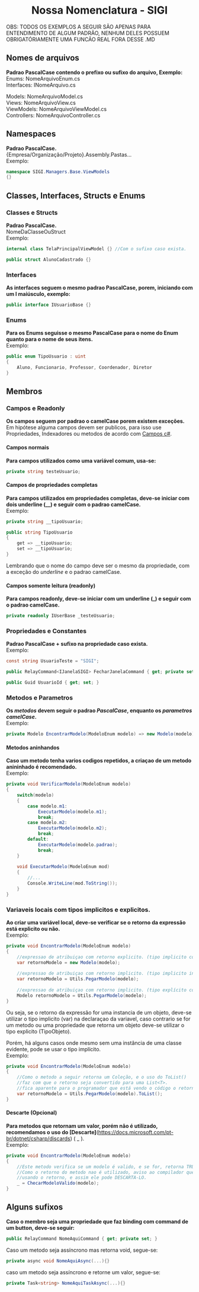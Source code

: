<div align="center">
    <h1>Nossa Nomenclatura - SIGI</h1>
</div>

OBS: TODOS OS EXEMPLOS A SEGUIR SÃO APENAS PARA ENTENDIMENTO DE ALGUM PADRÃO, NENHUM DELES POSSUEM OBRIGATÓRIAMENTE UMA FUNCÃO REAL FORA DESSE .MD

## Nomes de arquivos
**Padrao PascalCase contendo o prefixo ou sufixo do arquivo, Exemplo:**<br/>
Enums: NomeArquivoEnum.cs<br/>
Interfaces: INomeArquivo.cs<br/>

Models: NomeArquivoModel.cs<br/>
Views: NomeArquivoView.cs<br/>
ViewModels: NomeArquivoViewModel.cs<br/>
Controllers: NomeArquivoController.cs<br/>

## Namespaces
**Padrao PascalCase.**<br/>
{Empresa/Organização/Projeto}.Assembly.Pastas...<br/>
Exemplo:<br/>
```csharp
namespace SIGI.Managers.Base.ViewModels
{}
```

## Classes, Interfaces, Structs e Enums
### Classes e Structs
**Padrao PascalCase.**<br/>
NomeDaClasseOuStruct<br/>
Exemplo:<br/>
```csharp
internal class TelaPrincipalViewModel {} //Com o sufixo caso exista.

public struct AlunoCadastrado {}
```

### Interfaces
**As interfaces seguem o mesmo padrao PascalCase, porem, iniciando com um I maiúsculo, exemplo:**
```csharp
public interface IUsuarioBase {}
```

### Enums
**Para os Enums seguisse o mesmo PascalCase para o nome do Enum quanto para o nome de seus itens.**<br/>
Exemplo:<br/>
```csharp
public enum TipoUsuario : uint
{
    Aluno, Funcionario, Professor, Coordenador, Diretor
}
```

## Membros
### Campos e Readonly
**Os campos seguem por padrao o camelCase porem existem exceções.**<br/>
Em hipótese alguma campos devem ser publicos, para isso use Propriedades, Indexadores ou metodos de acordo com [Campos c#](https://docs.microsoft.com/pt-br/dotnet/csharp/programming-guide/classes-and-structs/fields).<br/>

#### Campos normais
**Para campos utilizados como uma variável comum, usa-se:**<br/>
```csharp
private string testeUsuario;
```

#### Campos de propriedades completas
**Para campos utilizados em propriedades completas, deve-se iniciar com dois underline (\_\_) e seguir com o padrao camelCase.**<br/>
Exemplo:<br/>
```csharp
private string __tipoUsuario;

public string TipoUsuario
{
    get => __tipoUsuario;
    set => __tipoUsuario;
}
```
Lembrando que o nome do campo deve ser o mesmo da propriedade, com a exceção do *underline* e o padrao camelCase.<br/>

#### Campos somente leitura (readonly)
**Para campos readonly, deve-se iniciar com um underline (\_) e seguir com o padrao camelCase.**<br/>
```csharp
private readonly IUserBase _testeUsuario;
```

### Propriedades e Constantes
**Padrao PascalCase + sufixo na propriedade caso exista.**<br/>
Exemplo:<br/>
```csharp
const string UsuarioTeste = "SIGI";

public RelayCommand<IJanelaSIGI> FecharJanelaCommand { get; private set; }

public Guid UsuarioId { get; set; }
```

### Metodos e Parametros
**Os *metodos* devem seguir o padrao _PascalCase_, enquanto os *parametros* _camelCase_.**<br/>
Exemplo:<br/>
```csharp
private Modelo EncontrarModelo(ModeloEnum modelo) => new Modelo(modelo);
```

#### Metodos aninhandos
**Caso um metodo tenha varios codigos repetidos, a criaçao de um metodo anininhado é recomendado.**<br/>
Exemplo:<br/>
```csharp
private void VerificarModelo(ModeloEnum modelo)
{
    switch(modelo)
    {
        case modelo.m1:
            ExecutarModelo(modelo.m1);
            break;
        case modelo.m2:
            ExecutarModelo(modelo.m2);
            break;
        default:
            ExecutarModelo(modelo.padrao);
            break;
    }
    
    void ExecutarModelo(ModeloEnum mod)
    {
        //...
        Console.WriteLine(mod.ToString());
    }
}
```

### Variaveis locais com tipos implicitos e explicitos.
**Ao criar uma variável local, deve-se verificar se o retorno da expressão está explicito ou não.**<br/>
Exemplo:
```csharp
private void EncontrarModelo(ModeloEnum modelo)
{
    //expressao de atribuiçao com retorno explicito. (tipo implicito correto)
    var retornoModelo = new Modelo(modelo);
    
    //expressao de atribuiçao com retorno implicito. (tipo implicito incorreto)
    var retornoModelo = Utils.PegarModelo(modelo);
    
    //expressao de atribuiçao com retorno implicito. (tipo explícito correto)
    Modelo retornoModelo = Utils.PegarModelo(modelo);
}
```

Ou seja, se o retorno da expressão for uma instancia de um objeto, deve-se utilizar o tipo implicito (var) na declaraçao da variavel, caso contrario se for um metodo ou uma propriedade que retorna um objeto deve-se utilizar o tipo explicito (TipoObjeto).<br/>

Porém, há alguns casos onde mesmo sem uma instância de uma classe evidente, pode se usar o tipo implícito.<br/>
Exemplo:
```csharp
private void EncontrarModelo(ModeloEnum modelo)
{
    //Como o metodo a seguir retorna um Coleção, e o uso do ToList() 
    //faz com que o retorno seja convertido para uma List<T>.
    //fica aparente para o programador que está vendo o código o retorno da expressão de atribuiçao.
    var retornoModelo = Utils.PegarModelo(modelo).ToList();
}
```

#### Descarte (Opcional)
**Para metodos que retornam um valor, porém não é utilizado, recomendamos o uso do [Descarte]**(https://docs.microsoft.com/pt-br/dotnet/csharp/discards) ( \_ ).<br/>
Exemplo:<br/>
```csharp
private void EncontrarModelo(ModeloEnum modelo)
{
    //Este metodo verifica se um modelo é valido, e se for, retorna TRUE, caso contrario false.
    //Como o retorno do metodo nao é utilizado, aviso ao compilador que nao estou 
    //usando o retorno, e assim ele pode DESCARTA-LO.
    _ = ChecarModeloValido(modelo);
}
```

## Alguns sufixos
**Caso o membro seja uma propriedade que faz binding com command de um button, deve-se seguir:**
```csharp
public RelayCommand NomeAquiCommand { get; private set; }
```

Caso um metodo seja assíncrono mas retorna void, segue-se:
```csharp
private async void NomeAquiAsync(...){}
```

caso um metodo seja assíncrono e retorne um valor, segue-se:
```csharp
private Task<string> NomeAquiTaskAsync(...){}
```
